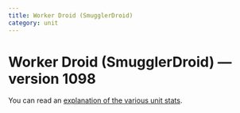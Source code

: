 ```yaml
---
title: Worker Droid (SmugglerDroid)
category: unit
---
```


# Worker Droid (SmugglerDroid) — version 1098

You can read an [explanation  of the various unit stats](unitexplained.md).

